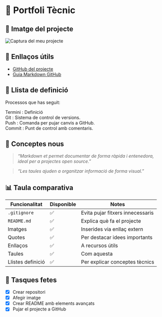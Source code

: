 # 💼 Portfoli Tècnic

## 📸 Imatge del projecte

![Captura del meu projecte](https://via.placeholder.com/600x300.png?text=Captura+del+projecte)

## 🔗 Enllaços útils

- [GitHub del projecte](https://github.com/<el-teu-usuari>/portfoli-tecnic-markdown)
- [Guia Markdown GitHub](https://guides.github.com/features/mastering-markdown/)

## 📘 Llista de definició

Processos que has seguit:

Termini : Definició  
Git : Sistema de control de versions.  
Push : Comanda per pujar canvis a GitHub.  
Commit : Punt de control amb comentaris.  

## 🧠 Conceptes nous

> *“Markdown et permet documentar de forma ràpida i entenedora, ideal per a projectes open source.”*

> *“Les taules ajuden a organitzar informació de forma visual.”*

## 📊 Taula comparativa

| Funcionalitat | Disponible | Notes                                                |
|---------------|------------|------------------------------------------------------|
| `.gitignore`  | ✅         | Evita pujar fitxers innecessaris                    |
| `README.md`   | ✅         | Explica què fa el projecte                          |
| Imatges       | ✅         | Inserides via enllaç extern                         |
| Quotes        | ✅         | Per destacar idees importants                       |
| Enllaços      | ✅         | A recursos útils                                    |
| Taules        | ✅         | Com aquesta                                          |
| Llistes definició | ✅     | Per explicar conceptes tècnics                      |

## 📝 Tasques fetes

- [x] Crear repositori
- [x] Afegir imatge
- [x] Crear README amb elements avançats
- [x] Pujar el projecte a GitHub
